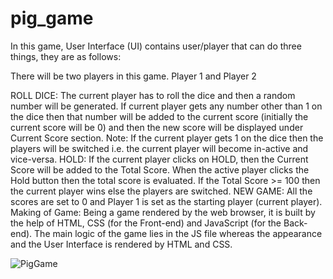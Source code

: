 # pig_game

 In this game, User Interface (UI) contains user/player that can do three things, they are as follows:

There will be two players in this game. Player 1 and Player 2

ROLL DICE: The current player has to roll the dice and then a random number will be generated. If current player gets any number other than 1 on the dice then that number will be added to the current score (initially the current score will be 0) and then the new score will be displayed under Current Score section.  Note: If the current player gets 1 on the dice then the players will be switched i.e. the current player will become in-active and vice-versa.
HOLD: If the current player clicks on HOLD, then the Current Score will be added to the Total Score. When the active player clicks the Hold button then the total score is evaluated. If the Total Score >= 100 then the current player wins else the players are switched.
NEW GAME: All the scores are set to 0 and Player 1 is set as the starting player (current player).
Making of Game: Being a game rendered by the web browser, it is built by the help of HTML, CSS (for the Front-end) and JavaScript (for the Back-end). The main logic of the game lies in the JS file whereas the appearance and the User Interface is rendered by HTML and CSS. 

![PigGame](https://user-images.githubusercontent.com/113489022/202830562-a152f801-c728-4d8f-9130-1457d40549d1.png)
